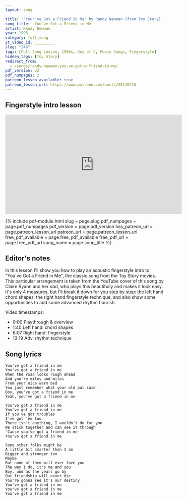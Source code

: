 ```yaml
---
layout: song

title: '"You''ve Got a Friend in Me" by Randy Newman (from Toy Story)'
song_title:  You've Got a Friend in Me
artist: Randy Newman
year: 1995
category: full_song
yt_video_id: _________
slug: "246"
tags: [Full Song Lesson, 1990s, Key of C, Movie Songs, Fingerstyle]
hidden_tags: [Toy Story]
redirect_from:
  - /songs/randy-newman-you-ve-got-a-friend-in-me/
pdf_version: v2
pdf_numpages: 2
patreon_lesson_available: true
patreon_lesson_url: https://www.patreon.com/posts/28140715
---
```


## Fingerstyle intro lesson

<iframe width="560" height="315" src="https://www.youtube.com/embed/pCgwYSW99RI?showinfo=0" frameborder="0" allowfullscreen></iframe>

<!-- Coming soon! -->



{% include pdf-module.html slug = page.slug pdf_numpages = page.pdf_numpages pdf_version = page.pdf_version has_patreon_url = page.patreon_lesson_url patreon_url = page.patreon_lesson_url free_pdf_available = page.free_pdf_available free_pdf_url = page.free_pdf_url song_name = page.song_title %}

## Editor's notes

In this lesson I'll show you how to play an acoustic fingerstyle intro to "You've Got a Friend in Me", the classic song from the Toy Story movies. This particular arrangement is taken from the YouTube cover of this song by Claire Ryann and her dad, who plays this beautifully and makes it look easy. It's only 4 measures, but I'll break it down for you step by step: the left hand chord shapes, the right hand fingerstyle technique, and also show some opportunities to add some advanced rhythm flourish.

Video timestamps:

- 0:00 Playthrough & overview
- 1:40 Left hand: chord shapes
- 6:07 Right hand: fingerstyle
- 13:19 Adv. rhythm technique

## Song lyrics

    You've got a friend in me
    You've got a friend in me
    When the road looks rough ahead
    And you're miles and miles
    From your nice warm bed
    You just remember what your old pal said
    Boy, you've got a friend in me
    Yeah, you've got a friend in me

    You've got a friend in me
    You've got a friend in me
    If you've got troubles
    I've got 'em too
    There isn't anything, I wouldn't do for you
    We stick together and can see it through
    'Cause you've got a friend in me
    You've got a friend in me

    Some other folks might be
    A little bit smarter than I am
    Bigger and stronger too
    Maybe
    But none of them will ever love you
    The way I do, it's me and you
    Boy, and as the years go by
    Our friendship will never die
    You're gonna see it's our destiny
    You've got a friend in me
    You've got a friend in me
    You've got a friend in me
